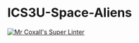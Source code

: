 # ICS3U-Space-Aliens
[![Mr Coxall's Super Linter](https://github.com/ICS3U-C-Programming-ReidM/ICS3U-Space-Aliens/workflows/Mr%20Coxall's%20Super%20Linter/badge.svg)](https://github.com/ICS3U-C-Programming-ReidM/ICS3U-Space-Aliens/actions/)
